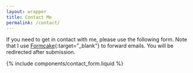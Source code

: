 ```yaml
---
layout: wrapper
title: Contact Me
permalink: /contact/    
---
```

If you need to get in contact with me, please use the following form. Note that I use [Formcake](https://formcake.com){:target="_blank"} to forward emails. You will be redirected after submission.

{% include components/contact_form.liquid %}